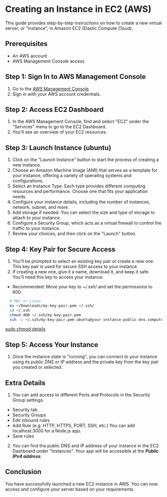 
# Creating an Instance in EC2 (AWS)

This guide provides step-by-step instructions on how to create a new virtual server, or "instance", in Amazon EC2 (Elastic Compute Cloud).

## Prerequisites

- An AWS account
- AWS Management Console access

## Step 1: Sign In to AWS Management Console

1. Go to the [AWS Management Console](https://aws.amazon.com/console/).
2. Sign in with your AWS account credentials.

## Step 2: Access EC2 Dashboard

1. In the AWS Management Console, find and select "EC2" under the "Services" menu to go to the EC2 Dashboard.
2. You'll see an overview of your EC2 resources.

## Step 3: Launch Instance (ubuntu)

1. Click on the "Launch Instance" button to start the process of creating a new instance.
2. Choose an Amazon Machine Image (AMI) that serves as a template for your instance, offering a variety of operating systems and configurations.
3. Select an Instance Type. Each type provides different computing resources and performance. Choose one that fits your application needs.
4. Configure your instance details, including the number of instances, network, subnet, and more.
5. Add storage if needed. You can select the size and type of storage to attach to your instance.
6. Configure a Security Group, which acts as a virtual firewall to control the traffic to your instance.
7. Review your choices, and then click on the "Launch" button.

## Step 4: Key Pair for Secure Access

1. You'll be prompted to select an existing key pair or create a new one. This key pair is used for secure SSH access to your instance.
2. If creating a new one, give it a name, download it, and keep it safe. You'll need this key to access your instance.
- Recommended: Move your key to ~/.ssh/ and set the permissions to 600.
```bash
  # MAC or Linux
  mv ~/Downloads/my-key-pair.pem ~/.ssh/
  cd ~/.ssh
  chmod 400 ~/.ssh/my-key-pair.pem
  ssh -i ~/.ssh/my-key-pair.pem ubuntu@your-instance-public-dns.compute-1.amazonaws.com
  ```
[sudo chmod details](https://github.com/dimahike/notes/blob/main/sudo/chmod(%20Linux%20File%20Permissions%20Quick%20Reference%20Guide).md)

## Step 5: Access Your Instance

1. Once the instance state is "running", you can connect to your instance using its public DNS or IP address and the private key from the key pair you created or selected.

## Extra Details
1. You can add access to different Ports and Protocols in the Security Group settings.
- Security tab
- Security Groups
- Edit inbound rules
- Add Rule (e.g. HTTP, HTTPS, PORT, SSH, etc.) You can add localhost:3000 for a Node.js app.
- Save rules
2. You can find the public DNS and IP address of your instance in the EC2 Dashboard under "Instances". Your app will be accessible at the ***Public IPv4 address***.

## Conclusion

You have successfully launched a new EC2 instance in AWS. You can now access and configure your server based on your requirements.
